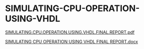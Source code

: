# SIMULATING-CPU-OPERATION-USING-VHDL

[SIMULATING.CPU.OPERATION.USING.VHDL.FINAL.REPORT.pdf](https://github.com/user-attachments/files/16608310/SIMULATING.CPU.OPERATION.USING.VHDL.FINAL.REPORT.pdf)


[SIMULATING CPU OPERATION USING VHDL FINAL REPORT.docx](https://github.com/user-attachments/files/16608288/SIMULATING.CPU.OPERATION.USING.VHDL.FINAL.REPORT.docx)
